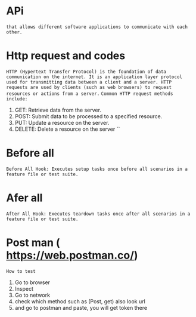 # APi
``that allows different software applications to communicate with each other. ``
# Http request and codes 
``HTTP (Hypertext Transfer Protocol) is the foundation of data communication on the internet. It is an application layer protocol used for transmitting data between a client and a server. HTTP requests are used by clients (such as web browsers) to request resources or actions from a server.``
``Common HTTP request methods include: ``
1. GET: Retrieve data from the server.
2. POST: Submit data to be processed to a specified resource.
3. PUT: Update a resource on the server.
4. DELETE: Delete a resource on the server ``


# Before all 

``Before All Hook: Executes setup tasks once before all scenarios in a feature file or test suite.``
# Afer all
``After All Hook: Executes teardown tasks once after all scenarios in a feature file or test suite.``

# Post man ( https://web.postman.co/)
``How to test``
1. Go to browser
2. Inspect 
3. Go to network
4. check which method such as (Post, get) also look url
5. and go to postman and paste, you will get token there